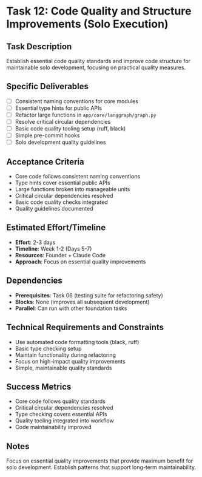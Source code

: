 # Task 12: Code Quality and Structure Improvements (Solo Execution)

## Task Description
Establish essential code quality standards and improve code structure for maintainable solo development, focusing on practical quality measures.

## Specific Deliverables
- [ ] Consistent naming conventions for core modules
- [ ] Essential type hints for public APIs
- [ ] Refactor large functions in `app/core/langgraph/graph.py`
- [ ] Resolve critical circular dependencies
- [ ] Basic code quality tooling setup (ruff, black)
- [ ] Simple pre-commit hooks
- [ ] Solo development quality guidelines

## Acceptance Criteria
- Core code follows consistent naming conventions
- Type hints cover essential public APIs
- Large functions broken into manageable units
- Critical circular dependencies resolved
- Basic code quality checks integrated
- Quality guidelines documented

## Estimated Effort/Timeline
- **Effort**: 2-3 days
- **Timeline**: Week 1-2 (Days 5-7)
- **Resources**: Founder + Claude Code
- **Approach**: Focus on essential quality improvements

## Dependencies
- **Prerequisites**: Task 06 (testing suite for refactoring safety)
- **Blocks**: None (improves all subsequent development)
- **Parallel**: Can run with other foundation tasks

## Technical Requirements and Constraints
- Use automated code formatting tools (black, ruff)
- Basic type checking setup
- Maintain functionality during refactoring
- Focus on high-impact quality improvements
- Simple, maintainable quality standards

## Success Metrics
- Core code follows quality standards
- Critical circular dependencies resolved
- Type checking covers essential APIs
- Quality tooling integrated into workflow
- Code maintainability improved

## Notes
Focus on essential quality improvements that provide maximum benefit for solo development. Establish patterns that support long-term maintainability.